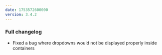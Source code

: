 ```yaml
---
date: 1753572600000
version: 3.4.2
---
```


### Full changelog

- Fixed a bug where dropdowns would not be displayed properly inside containers
